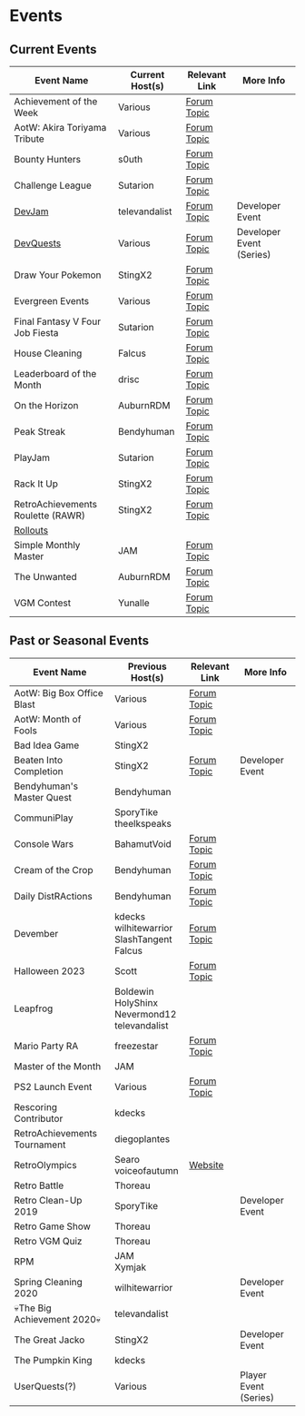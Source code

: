 # Events

## Current Events

| Event Name                                  | Current Host(s) | Relevant Link                                                      | More Info                |
| ------------------------------------------- | --------------- | ------------------------------------------------------------------ | ------------------------ |
| Achievement of the Week                     | Various         | [Forum Topic](https://retroachievements.org/viewtopic.php?t=24926) |                          |
| AotW: Akira Toriyama Tribute                | Various         | [Forum Topic](https://retroachievements.org/viewtopic.php?t=26722) |                          |
| Bounty Hunters                              | s0uth           | [Forum Topic](https://retroachievements.org/viewtopic.php?t=26501) |                          |
| Challenge League                            | Sutarion        | [Forum Topic](https://retroachievements.org/viewtopic.php?t=24927) |                          |
| [DevJam](/developer-docs/devjam.html)       | televandalist   | [Forum Topic](https://retroachievements.org/viewtopic.php?t=22368) | Developer Event          |
| [DevQuests](/developer-docs/devquests.html) | Various         | [Forum Topic](https://retroachievements.org/viewtopic.php?t=13060) | Developer Event (Series) |
| Draw Your Pokemon                           | StingX2         | [Forum Topic](https://retroachievements.org/viewtopic.php?t=21011) |                          |
| Evergreen Events                            | Various         | [Forum Topic](https://retroachievements.org/viewtopic.php?t=25332) |                          |
| Final Fantasy V Four Job Fiesta             | Sutarion        | [Forum Topic](https://retroachievements.org/viewtopic.php?t=26862) |                          |
| House Cleaning                              | Falcus          | [Forum Topic](https://retroachievements.org/viewtopic.php?t=21939) |                          |
| Leaderboard of the Month                    | drisc           | [Forum Topic](https://retroachievements.org/viewtopic.php?t=19693) |                          |
| On the Horizon                              | AuburnRDM       | [Forum Topic](https://retroachievements.org/viewtopic.php?t=25374) |                          |
| Peak Streak                                 | Bendyhuman      | [Forum Topic](https://retroachievements.org/viewtopic.php?t=12108) |                          |
| PlayJam                                     | Sutarion        | [Forum Topic](https://retroachievements.org/viewtopic.php?t=26319) |                          |
| Rack It Up                                  | StingX2         | [Forum Topic](https://retroachievements.org/viewtopic.php?t=24535) |                          |
| RetroAchievements Roulette (RAWR)           | StingX2         | [Forum Topic](https://retroachievements.org/viewtopic.php?t=25399) |                          |
| [Rollouts](/developer-docs/rollouts.html)   |                 |                                                                    |                          |
| Simple Monthly Master                       | JAM             | [Forum Topic](https://retroachievements.org/viewtopic.php?t=25995) |                          |
| The Unwanted                                | AuburnRDM       | [Forum Topic](https://retroachievements.org/viewtopic.php?t=14787) |                          |
| VGM Contest                                 | Yunalle         | [Forum Topic](https://retroachievements.org/viewtopic.php?t=26700) |                          |

## Past or Seasonal Events

| Event Name                      | Previous Host(s)                                      | Relevant Link                                                      | More Info             |
| ------------------------------- | ----------------------------------------------------- | ------------------------------------------------------------------ | --------------------- |
| AotW: Big Box Office Blast      | Various                                               | [Forum Topic](https://retroachievements.org/viewtopic.php?t=22847) |                       |
| AotW: Month of Fools            | Various                                               | [Forum Topic](https://retroachievements.org/viewtopic.php?t=21062) |                       |
| Bad Idea Game                   | StingX2                                               |                                                                    |                       |
| Beaten Into Completion          | StingX2                                               | [Forum Topic](https://retroachievements.org/viewtopic.php?t=23062) | Developer Event       |
| Bendyhuman's Master Quest       | Bendyhuman                                            |                                                                    |                       |
| CommuniPlay                     | SporyTike<br>theelkspeaks                             |                                                                    |                       |
| Console Wars                    | BahamutVoid                                           | [Forum Topic](https://retroachievements.org/viewtopic.php?t=20706) |                       |
| Cream of the Crop               | Bendyhuman                                            | [Forum Topic](https://retroachievements.org/viewtopic.php?t=20940) |                       |
| Daily DistRActions              | Bendyhuman                                            | [Forum Topic](https://retroachievements.org/viewtopic.php?t=19253) |                       |
| Devember                        | kdecks<br>wilhitewarrior<br>SlashTangent<br>Falcus    | [Forum Topic](https://retroachievements.org/viewtopic.php?t=24475) |                       |
| Halloween 2023                  | Scott                                                 | [Forum Topic](https://retroachievements.org/viewtopic.php?t=24016) |                       |
| Leapfrog                        | Boldewin<br>HolyShinx<br>Nevermond12<br>televandalist |                                                                    |                       |
| Mario Party RA                  | freezestar                                            | [Forum Topic](https://retroachievements.org/viewtopic.php?t=22460) |                       |
| Master of the Month             | JAM                                                   |                                                                    |                       |
| PS2 Launch Event                | Various                                               | [Forum Topic](https://retroachievements.org/viewtopic.php?t=18243) |                       |
| Rescoring Contributor           | kdecks                                                |                                                                    |                       |
| RetroAchievements Tournament    | diegoplantes                                          |                                                                    |                       |
| RetroOlympics                   | Searo<br>voiceofautumn                                | [Website](https://retroolympics.com/)                              |                       |
| Retro Battle                    | Thoreau                                               |                                                                    |                       |
| Retro Clean-Up 2019             | SporyTike                                             |                                                                    | Developer Event       |
| Retro Game Show                 | Thoreau                                               |                                                                    |                       |
| Retro VGM Quiz                  | Thoreau                                               |                                                                    |                       |
| RPM                             | JAM<br>Xymjak                                         |                                                                    |                       |
| Spring Cleaning 2020            | wilhitewarrior                                        |                                                                    | Developer Event       |
| 💀The Big Achievement 2020💀    | televandalist                                         |                                                                    |                       |
| The Great Jacko                 | StingX2                                               |                                                                    | Developer Event       |
| The Pumpkin King                | kdecks                                                |                                                                    |                       |
| UserQuests(?)                   | Various                                               |                                                                    | Player Event (Series) |
